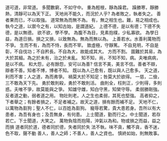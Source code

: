 道可道，非常道。
多聞數窮，不如守中。
重為輕根，靜為躁君。
躁勝寒，靜勝熱，清靜可以為天下正。
天地尚不能久，而況於人乎?
為者敗之，執者失之。
善者果而已，不以取強。
道常無為而無不為。
有，無之相生也。難，易之相成也。
執今之道，以禦今之有，以知古始，是謂道紀。
上德不德，是以有德；下德不失德，是以無德。
欲不欲，學不學。
為腹不為目，見素抱樸，少私寡欲。
為學日益，為道日損。損之又損，以致無為。無為而無以為。
上善若水。水善利萬物而不爭。
生而不有，為而不恃，長而不宰。
致虛極，守靜篤。
不自見明，不自是彰，不自伐功；不自矜長。不自為大，故能成其大。
方而不割。
圖難於其易，為大於其細。為之於未有，治之於未亂。
知不知，尚，不知不知，病。夫唯病病，是以不病。
和大怨，必有餘怨，安可以為善?
信言不美，美言不信。善者不辯，辯者不善。知者不博，博者不知。
既以為人己愈有，既以與人己愈多。
天之道，利而不害；人之道，為而弗爭。
禍莫大於不知足；咎莫大於欲得。
一慈，二儉，三不敢為天下先。
勇於敢則殺，勇於不敢則活。
曲則全，枉則正，少則得，多則惑。夫唯不爭，故莫能與之爭。
知雄守雌，知白守黑，知榮守辱。
柔弱勝剛強。反者道之動，弱者道之用。
物壯則老。人之生也柔弱，其死也堅強。
高者抑之，下者舉之；有餘者損之，不足者補之。故天之道，損有餘而補不足。
天地不仁，以萬物為芻狗；聖人不仁，以百姓為芻狗。
寵辱若驚，貴大患若身。吾所以有大患者，為吾有身也；及吾無身，有何患。
上士聞道，勤而行之。中士聞道，若存若亡。下士聞道，大笑之。
萬物負陰而抱陽，沖氣以為和。物或損之而益，益之而損
道者同於道，德者同於德，失者同於失
法不執，味不貪，觸不貪，香不迷，色不取，聲不動
善人，善人之師；不善人，善人之資也。
慎終如始，則無敗事。